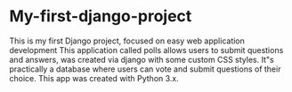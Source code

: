 # My-first-django-project
This is my first Django project, focused on easy web application development
This application called polls allows users to submit questions and answers, was created via django with some custom CSS styles.
It"s practically a database where users can vote and submit questions of their choice.
This app was created with Python 3.x.
